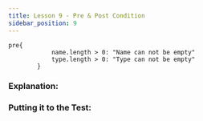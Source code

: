 ```yaml
---
title: Lesson 9 - Pre & Post Condition
sidebar_position: 9
---
```


```cadence
pre{
            name.length > 0: "Name can not be empty"
            type.length > 0: "Type can not be empty"
        }
```

### **Explanation:**

### **Putting it to the Test:**
